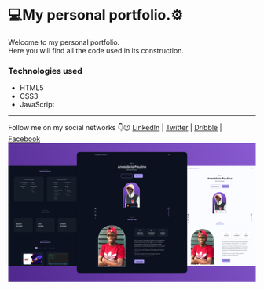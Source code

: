 # 💻My personal portfolio.⚙️

<p>
    Welcome to my personal portfolio. <br/>
    Here you will find all the code used in its construction.
</p>

### Technologies used

<ul>
    <li>
        HTML5
    </li>
    <li>
        CSS3
    </li>
    <li>
        JavaScript
    </li>
</ul>

<hr />
Follow me on my social networks 👇😉
<a href="https://www.linkedin.com/in/anastacio-paulino">LinkedIn</a> |
<a href="https://twitter.com/AnastcioPaulin1">Twitter</a> |
<a href="https://dribbble.com/anastacio-paulino">Dribble</a> |
<a href="https://facebook.com/anastacio.cassianocp/">Facebook</a>

<img src="./assets/img/preview.png">
